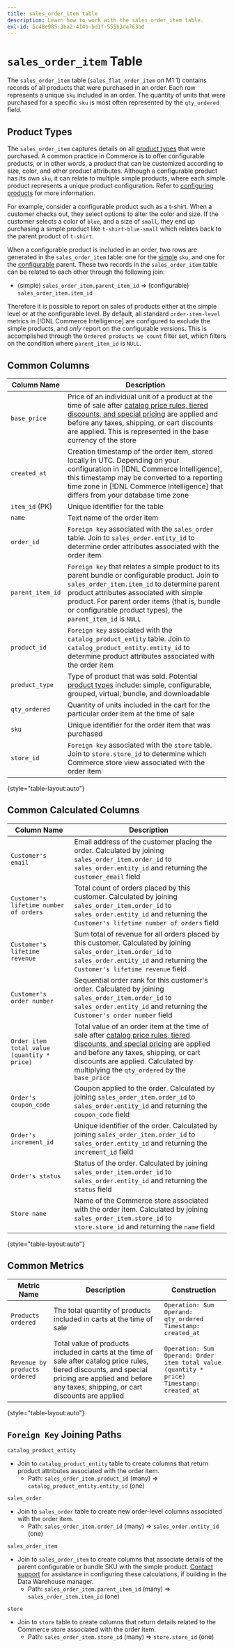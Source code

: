 ```yaml
---
title: sales_order_item table
description: Learn how to work with the sales_order_item table.
exl-id: 5c48e985-3ba2-414b-bd1f-555b3da763bd
---
```

# `sales_order_item` Table

The `sales_order_item` table (`sales_flat_order_item` on M1 1) contains records of all products that were purchased in an order. Each row represents a unique `sku` included in an order. The quantity of units that were purchased for a specific `sku` is most often represented by the `qty_ordered` field.

## Product Types

The `sales_order_item` captures details on all [product types](https://experienceleague.adobe.com/docs/commerce-admin/catalog/products/product-create.html#product-types) that were purchased. A common practice in Commerce is to offer configurable products, or in other words, a product that can be customized according to size, color, and other product attributes. Although a configurable product has its own `sku`, it can relate to multiple simple products, where each simple product represents a unique product configuration. Refer to [configuring products](https://developer.adobe.com/commerce/webapi/rest/tutorials/configurable-product/) for more information.

For example, consider a configurable product such as a t-shirt. When a customer checks out, they select options to alter the color and size. If the customer selects a color of `blue`, and a size of `small`, they end up purchasing a simple product like `t-shirt-blue-small` which relates back to the parent product of `t-shirt`.

When a configurable product is included in an order, two rows are generated in the `sales_order_item` table: one for the [simple](https://experienceleague.adobe.com/docs/commerce-admin/catalog/products/types/product-create-simple.html) `sku`, and one for the [configurable](https://experienceleague.adobe.com/docs/commerce-admin/catalog/products/types/product-create-configurable.html) parent. These two records in the `sales_order_item` table can be related to each other through the following join:

*  (simple) `sales_order_item.parent_item_id` => (configurable) `sales_order_item.item_id`

Therefore it is possible to report on sales of products either at the simple level or at the configurable level. By default, all standard `order-item-level` metrics in [!DNL Commerce Intelligence] are configured to exclude the simple products, and *only* report on the configurable versions. This is accomplished through the `Ordered products we count` filter set, which filters on the condition where `parent_item_id` is `NULL`.

## Common Columns

|**Column Name**|**Description**|
|----|----|
|`base_price`|Price of an individual unit of a product at the time of sale after [catalog price rules, tiered discounts, and special pricing](https://experienceleague.adobe.com/docs/commerce-admin/catalog/products/pricing/pricing-advanced.html) are applied and before any taxes, shipping, or cart discounts are applied. This is represented in the base currency of the store|
|`created_at`|Creation timestamp of the order item, stored locally in UTC. Depending on your configuration in [!DNL Commerce Intelligence], this timestamp may be converted to a reporting time zone in [!DNL Commerce Intelligence] that differs from your database time zone|
|`item_id` (PK)|Unique identifier for the table|
|`name`|Text name of the order item|
|`order_id`|`Foreign key` associated with the `sales_order` table. Join to `sales_order.entity_id` to determine order attributes associated with the order item|
|`parent_item_id`|`Foreign key` that relates a simple product to its parent bundle or configurable product. Join to `sales_order_item.item_id` to determine parent product attributes associated with simple product. For parent order items (that is, bundle or configurable product types), the `parent_item_id` is `NULL`|
|`product_id`|`Foreign key` associated with the `catalog_product_entity` table. Join to `catalog_product_entity.entity_id` to determine product attributes associated with the order item|
|`product_type`|Type of product that was sold. Potential [product types](https://experienceleague.adobe.com/docs/commerce-admin/catalog/products/product-create.html#product-types) include: simple, configurable, grouped, virtual, bundle, and downloadable|
|`qty_ordered`|Quantity of units included in the cart for the particular order item at the time of sale|
|`sku`|Unique identifier for the order item that was purchased|
|`store_id`|`Foreign key` associated with the `store` table. Join to `store.store_id` to determine which Commerce store view associated with the order item|

{style="table-layout:auto"}

## Common Calculated Columns

|**Column Name**|**Description**|
|---|---|
|`Customer's email`|Email address of the customer placing the order. Calculated by joining `sales_order_item.order_id` to `sales_order.entity_id` and returning the `customer_email` field|
|`Customer's lifetime number of orders`|Total count of orders placed by this customer. Calculated by joining `sales_order_item.order_id` to `sales_order.entity_id` and returning the `Customer's lifetime number of orders` field|
|`Customer's lifetime revenue`|Sum total of revenue for all orders placed by this customer. Calculated by joining `sales_order_item.order_id` to `sales_order.entity_id` and returning the `Customer's lifetime revenue` field|
|`Customer's order number`|Sequential order rank for this customer's order. Calculated by joining `sales_order_item.order_id` to `sales_order.entity_id` and returning the `Customer's order number` field|
|`Order item total value (quantity * price)`|Total value of an order item at the time of sale after [catalog price rules, tiered discounts, and special pricing](https://experienceleague.adobe.com/docs/commerce-admin/catalog/products/pricing/pricing-advanced.html) are applied and before any taxes, shipping, or cart discounts are applied. Calculated by multiplying the `qty_ordered` by the `base_price`|
|`Order's coupon_code`|Coupon applied to the order. Calculated by joining `sales_order_item.order_id` to `sales_order.entity_id` and returning the `coupon_code` field|
|`Order's increment_id`|Unique identifier of the order. Calculated by joining `sales_order_item.order_id` to `sales_order.entity_id` and returning the `increment_id` field|
|`Order's status`|Status of the order. Calculated by joining `sales_order_item.order_id` to `sales_order.entity_id` and returning the `status` field|
|`Store name`|Name of the Commerce store associated with the order item. Calculated by joining `sales_order_item.store_id` to `store.store_id` and returning the `name` field|

{style="table-layout:auto"}

## Common Metrics

|**Metric Name**|**Description**|**Construction**|
|---|---|---|
|`Products ordered`|The total quantity of products included in carts at the time of sale|`Operation: Sum`<br>`Operand: qty_ordered`<br>`Timestamp: created_at`|
|`Revenue by products ordered`|Total value of products included in carts at the time of sale after catalog price rules, tiered discounts, and special pricing are applied and before any taxes, shipping, or cart discounts are applied|`Operation: Sum`<br>`Operand: Order item total value (quantity * price)`<br>`Timestamp: created_at`|

{style="table-layout:auto"}

## `Foreign Key` Joining Paths

`catalog_product_entity`

*  Join to `catalog_product_entity` table to create columns that return product attributes associated with the order item.
   *  Path: `sales_order_item.product_id` (many) => `catalog_product_entity.entity_id` (one)

`sales_order`

*  Join to `sales_order` table to create new order-level columns associated with the order item.
   *  Path: `sales_order_item.order_id` (many) => `sales_order.entity_id` (one)

`sales_order_item`

*  Join to `sales_order_item` to create columns that associate details of the parent configurable or bundle SKU with the simple product. [Contact support](https://experienceleague.adobe.com/docs/commerce-knowledge-base/kb/troubleshooting/miscellaneous/mbi-service-policies.html?lang=en) for assistance in configuring these calculations, if building in the Data Warehouse manager.
   *  Path: `sales_order_item.parent_item_id` (many) => `sales_order_item.item_id` (one)

`store`

*  Join to `store` table to create columns that return details related to the Commerce store associated with the order item.
   *  Path: `sales_order_item.store_id` (many) => `store.store_id` (one)
